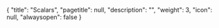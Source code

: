 {
  "title": "Scalars",
  "pagetitle": null,
  "description": "",
  "weight": 3,
  "icon": null,
  "alwaysopen": false
}